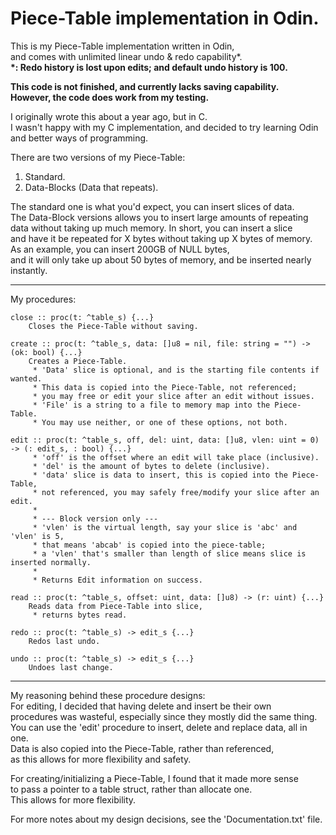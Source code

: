 # Piece-Table implementation in Odin.
This is my Piece-Table implementation written in Odin,\
and comes with unlimited linear undo & redo capability\*.\
**\*: Redo history is lost upon edits;  and default undo history is 100.**

**This code is not finished, and currently lacks saving capability.\
However, the code does work from my testing.**

I originally wrote this about a year ago, but in C.\
I wasn't happy with my C implementation, and decided to try learning Odin\
and better ways of programming.

There are two versions of my Piece-Table:
1. Standard.
2. Data-Blocks (Data that repeats).

The standard one is what you'd expect, you can insert slices of data.\
The Data-Block versions allows you to insert large amounts of repeating\
data without taking up much memory.  In short, you can insert a slice\
and have it be repeated for X bytes without taking up X bytes of memory.\
As an example, you can insert 200GB of NULL bytes,\
and it will only take up about 50 bytes of memory, and be inserted nearly instantly.

---

My procedures:
```text
close :: proc(t: ^table_s) {...}
    Closes the Piece-Table without saving.

create :: proc(t: ^table_s, data: []u8 = nil, file: string = "") -> (ok: bool) {...}
    Creates a Piece-Table.
     * 'Data' slice is optional, and is the starting file contents if wanted.
     * This data is copied into the Piece-Table, not referenced;
     * you may free or edit your slice after an edit without issues.
     * 'File' is a string to a file to memory map into the Piece-Table.
     * You may use neither, or one of these options, not both.

edit :: proc(t: ^table_s, off, del: uint, data: []u8, vlen: uint = 0) -> (: edit_s, : bool) {...}
     * 'off' is the offset where an edit will take place (inclusive).
     * 'del' is the amount of bytes to delete (inclusive).
     * 'data' slice is data to insert, this is copied into the Piece-Table,
     * not referenced, you may safely free/modify your slice after an edit.
     *
     * --- Block version only ---
     * 'vlen' is the virtual length, say your slice is 'abc' and 'vlen' is 5,
     * that means 'abcab' is copied into the piece-table;
     * a 'vlen' that's smaller than length of slice means slice is inserted normally.
     *
     * Returns Edit information on success.

read :: proc(t: ^table_s, offset: uint, data: []u8) -> (r: uint) {...}
    Reads data from Piece-Table into slice,
     * returns bytes read.

redo :: proc(t: ^table_s) -> edit_s {...}
    Redos last undo.

undo :: proc(t: ^table_s) -> edit_s {...}
    Undoes last change.
```

---

My reasoning behind these procedure designs:\
For editing, I decided that having delete and insert be their own\
procedures was wasteful, especially since they mostly did the same thing.\
You can use the 'edit' procedure to insert, delete and replace data, all in one.\
Data is also copied into the Piece-Table, rather than referenced,\
as this allows for more flexibility and safety.

For creating/initializing a Piece-Table, I found that it made more sense\
to pass a pointer to a table struct, rather than allocate one.\
This allows for more flexibility.

For more notes about my design decisions, see the 'Documentation.txt' file.
